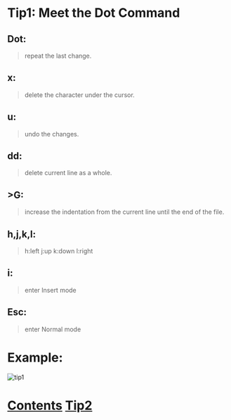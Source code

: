 # Tip1: Meet the Dot Command

## Dot:
>repeat the last change.

## x:
>delete the character under the cursor.

## u:
>undo the changes.

## dd:
>delete current line as a whole.

## >G:
>increase the indentation from the current line until the end of the file.

## h,j,k,l:
>h:left
>j:up
>k:down
>l:right

## i:
>enter Insert mode

## Esc:
>enter Normal mode

# Example:
![tip1](images/tip1.png)

# [Contents](README.md) [Tip2](tip2.md)

